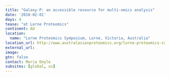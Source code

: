 ```yaml
---
title: "Galaxy-P: an accessible resource for multi-omics analysis"
date: '2018-02-01'
days: 4
tease: "at Lorne Proteomics"
continent: AU
location:
  name: "Lorne Proteomics Symposium, Lorne, Victoria, Australia"
location_url: http://www.australasianproteomics.org/lorne-proteomics-symposium-2018/
external_url: 
image: 
gtn: false
contact: Maria Doyle
subsites: [global, us]
---
```

